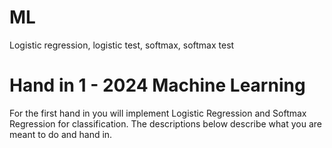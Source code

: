 # ML
Logistic regression, logistic test, softmax, softmax test 

# Hand in 1 - 2024 Machine Learning
For the first hand in you will implement Logistic Regression and Softmax Regression for classification.
The descriptions below describe what you are meant to do and hand in. 

